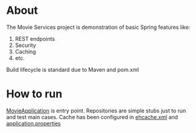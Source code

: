 # About
The Movie Services project is demonstration of basic Spring features like:
1. REST endpoints
1. Security
1. Caching 
1. etc.

Build lifecycle is standard due to Maven and pom.xml

# How to run
[MovieApplication](/src/main/java/com/movie/demo/MovieApplication.java) is entry point.
Repositories are simple stubs just to run and test main cases.
Cache has been configured in [ehcache.xml](/src/main/resources/ehcache.xml) and [application.properties](/src/main/resources/application.properties) 
  
